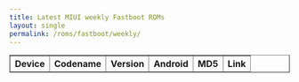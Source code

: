 ```yaml
---
title: Latest MIUI weekly Fastboot ROMs
layout: single
permalink: /roms/fastboot/weekly/
---
```


<div class="weekly_fastboot">
	<script>
		$(function() {
		var sr_devices = [];
		$.getJSON('https://raw.githubusercontent.com/XiaomiFirmwareUpdater/miui-updates-tracker/master/weekly_fastboot/weekly_fastboot.json', function(data) {
		   $.each(data, function(i, sf) {
			  var sf_tblRow = "<tr>" + "<tr>" + "<td style=\"text-align: left\">" + sf.device + "</td>" + "<td style=\"text-align: left\">" + sf.codename + "</td>" +
			   "<td style=\"text-align: left\">" + sf.version + "</td>" + "<td style=\"text-align: left\">" + sf.android + "</td>" +
			   "<td style=\"text-align: left\">" + sf.md5 + "</td>" + "<td style=\"text-align: left\">" + "<a href=" + sf.download + ">Download</a>" + "</td>" + "</tr>"
			   $(sf_tblRow).appendTo("#weekly_fastboot tbody");
		 });
		});
		});
	</script>
	<table id="weekly_fastboot" border="1">
		<thead>
			<th style="text-align: center">Device</th>
			<th style="text-align: center">Codename</th>
			<th style="text-align: center">Version</th>
			<th style="text-align: center">Android</th>
			<th style="text-align: center">MD5</th>
			<th style="text-align: center">Link</th>
		</thead>
		<tbody>
		</tbody>
	</table>
</div>
